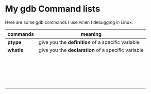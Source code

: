 # My gdb Command lists

Here are some gdb commands I use when I debugging in Linux:

| commands | meaning |
| -------  | ------- |
| **ptype**  | give you the **definition** of a specific variable |
| **whatis** | give you the **declaration** of a specific variable |
|          |         |
|          |         |
|          |         |
|          |         |
|          |         |
|          |         |
|          |         |
|          |         |
|          |         |
|          |         |
|          |         |
|          |         |
|          |         |
|          |         |
|          |         |
|          |         |
|          |         |
|          |         |
|          |         |
